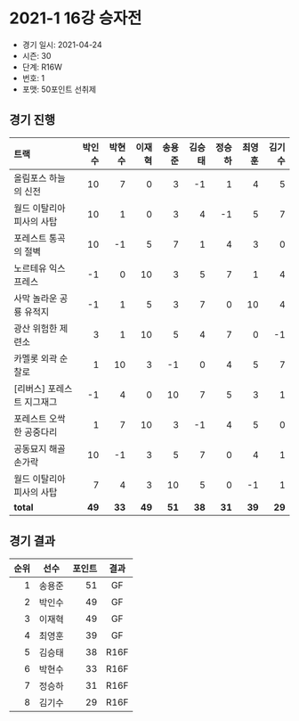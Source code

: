 # 2021-1 16강 승자전

- 경기 일시: 2021-04-24
- 시즌: 30
- 단계: R16W
- 번호: 1
- 포맷: 50포인트 선취제





## 경기 진행

| 트랙 | 박인수 | 박현수 | 이재혁 | 송용준 | 김승태 | 정승하 | 최영훈 | 김기수 |
|:---|---:|---:|---:|---:|---:|---:|---:|---:|
| 올림포스 하늘의 신전 | 10 | 7 | 0 | 3 | -1 | 1 | 4 | 5 |
| 월드 이탈리아 피사의 사탑 | 10 | 1 | 0 | 3 | 4 | -1 | 5 | 7 |
| 포레스트 통곡의 절벽 | 10 | -1 | 5 | 7 | 1 | 4 | 3 | 0 |
| 노르테유 익스프레스 | -1 | 0 | 10 | 3 | 5 | 7 | 1 | 4 |
| 사막 놀라운 공룡 유적지 | -1 | 1 | 5 | 3 | 7 | 0 | 10 | 4 |
| 광산 위험한 제련소 | 3 | 1 | 10 | 5 | 4 | 7 | 0 | -1 |
| 카멜롯 외곽 순찰로 | 1 | 10 | 3 | -1 | 0 | 4 | 5 | 7 |
| [리버스] 포레스트 지그재그 | -1 | 4 | 0 | 10 | 7 | 5 | 3 | 1 |
| 포레스트 오싹한 공중다리 | 1 | 7 | 10 | 3 | -1 | 4 | 5 | 0 |
| 공동묘지 해골 손가락 | 10 | -1 | 3 | 5 | 7 | 0 | 4 | 1 |
| 월드 이탈리아 피사의 사탑 | 7 | 4 | 3 | 10 | 5 | 0 | -1 | 1 |
| __total__ | __49__ | __33__ | __49__ | __51__ | __38__ | __31__ | __39__ | __29__ |




## 경기 결과

| 순위 | 선수 | 포인트 | 결과 |
|---:|:---:|---:|:---:|
| 1 | 송용준 | 51 | GF |
| 2 | 박인수 | 49 | GF |
| 3 | 이재혁 | 49 | GF |
| 4 | 최영훈 | 39 | GF |
| 5 | 김승태 | 38 | R16F |
| 6 | 박현수 | 33 | R16F |
| 7 | 정승하 | 31 | R16F |
| 8 | 김기수 | 29 | R16F |

